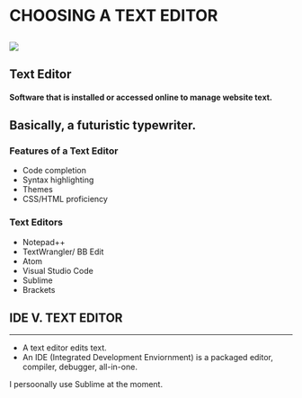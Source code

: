 # CHOOSING A TEXT EDITOR
![](https://miro.medium.com/max/800/0*MyAfggJM7yH40Sdx.)
---
## Text Editor
#### Software that is installed or accessed online to manage website text.
Basically, a futuristic typewriter. 
---
### Features of a Text Editor
* Code completion
* Syntax highlighting
* Themes
* CSS/HTML proficiency 

### Text Editors
* Notepad++
* TextWrangler/ BB Edit
* Atom
* Visual Studio Code
* Sublime
* Brackets

## IDE V. TEXT EDITOR
____
* A text editor edits text.
* An IDE (Integrated Development Enviornment) is a packaged editor, compiler, debugger, all-in-one.

I persoonally use Sublime at the moment.
